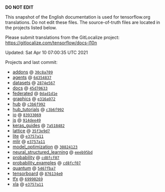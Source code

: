 __DO NOT EDIT__

This snapshot of the English documentation is used for tensorflow.org
translations. Do not edit these files. The source-of-truth files are located in
the projects listed below.

Please submit translations from the GitLocalize project: https://gitlocalize.com/tensorflow/docs-l10n

Updated: Sat Apr 10 07:00:35 UTC 2021

Projects and last commit:

- [addons](https://github.com/tensorflow/addons/tree/master/docs) @ <a href='https://github.com/tensorflow/addons/commit/30c8a7094f3bdcca5cc26fc88c1e33f022782266'><code>30c8a709</code></a>
- [agents](https://github.com/tensorflow/agents/tree/master/docs) @ <a href='https://github.com/tensorflow/agents/commit/6435483751c41c14c4f0e3f0d6136e12211b13d2'><code>64354837</code></a>
- [datasets](https://github.com/tensorflow/datasets/tree/master/docs) @ <a href='https://github.com/tensorflow/datasets/commit/2874e5670106454dd2c41f659d4f90d0928c4ce9'><code>2874e567</code></a>
- [docs](https://github.com/tensorflow/docs/tree/master/site/en) @ <a href='https://github.com/tensorflow/docs/commit/45d70633a51e5dd0e27cb5f1e1f19fc168c03b6c'><code>45d70633</code></a>
- [federated](https://github.com/tensorflow/federated/tree/master/docs) @ <a href='https://github.com/tensorflow/federated/commit/0dad1d1e18c1b07b0db7b296439ab225892f57b1'><code>0dad1d1e</code></a>
- [graphics](https://github.com/tensorflow/graphics/tree/master/tensorflow_graphics/g3doc) @ <a href='https://github.com/tensorflow/graphics/commit/e316a972ee704b47be0e1bfb8571087eeec20181'><code>e316a972</code></a>
- [hub](https://github.com/tensorflow/hub/tree/master/docs) @ <a href='https://github.com/tensorflow/hub/commit/c3b6f992ab8018ba63d90743049c1c376d30a93e'><code>c3b6f992</code></a>
- [hub_tutorials](https://github.com/tensorflow/hub/tree/master/examples/colab) @ <a href='https://github.com/tensorflow/hub/commit/c3b6f992ab8018ba63d90743049c1c376d30a93e'><code>c3b6f992</code></a>
- [io](https://github.com/tensorflow/io/tree/master/docs) @ <a href='https://github.com/tensorflow/io/commit/83933069f12216508a29fb066931076477a8c318'><code>83933069</code></a>
- [js](https://github.com/tensorflow/tfjs-website/tree/master/docs) @ <a href='https://github.com/tensorflow/tfjs-website/commit/914dee4982c9cf9d90e0eb7651f1de0281e58c54'><code>914dee49</code></a>
- [keras_guides](https://github.com/tensorflow/docs/tree/snapshot-keras/site/en/guide/keras) @ <a href='https://github.com/tensorflow/docs/commit/7a518482b03a75f9bb3fb6fe08d5607c1cbfb59f'><code>7a518482</code></a>
- [lattice](https://github.com/tensorflow/lattice/tree/master/docs) @ <a href='https://github.com/tensorflow/lattice/commit/35f3e9d7da7f90a700d7a903e1818e82965f245c'><code>35f3e9d7</code></a>
- [lite](https://github.com/tensorflow/tensorflow/tree/master/tensorflow/lite/g3doc) @ <a href='https://github.com/tensorflow/tensorflow/commit/e3757a11c38d47af97f4274cd419347ab612b71b'><code>e3757a11</code></a>
- [mlir](https://github.com/tensorflow/tensorflow/tree/master/tensorflow/compiler/mlir/g3doc) @ <a href='https://github.com/tensorflow/tensorflow/commit/e3757a11c38d47af97f4274cd419347ab612b71b'><code>e3757a11</code></a>
- [model_optimization](https://github.com/tensorflow/model-optimization/tree/master/tensorflow_model_optimization/g3doc) @ <a href='https://github.com/tensorflow/model-optimization/commit/3082412346e8cd9657e53dff188534ceb1f92528'><code>30824123</code></a>
- [neural_structured_learning](https://github.com/tensorflow/neural-structured-learning/tree/master/g3doc) @ <a href='https://github.com/tensorflow/neural-structured-learning/commit/eeeb95bdfe3bbb7990a2f5f0a5feca42288303b3'><code>eeeb95bd</code></a>
- [probability](https://github.com/tensorflow/probability/tree/master/tensorflow_probability/g3doc) @ <a href='https://github.com/tensorflow/probability/commit/cd8fcf0790a29d53ea01dd4bd86040b8d185a169'><code>cd8fcf07</code></a>
- [probability_examples](https://github.com/tensorflow/probability/tree/master/tensorflow_probability/examples/jupyter_notebooks) @ <a href='https://github.com/tensorflow/probability/commit/cd8fcf0790a29d53ea01dd4bd86040b8d185a169'><code>cd8fcf07</code></a>
- [quantum](https://github.com/tensorflow/quantum/tree/master/docs) @ <a href='https://github.com/tensorflow/quantum/commit/5467fba7550d0028cc6d6b1fb34473793e35479c'><code>5467fba7</code></a>
- [tensorboard](https://github.com/tensorflow/tensorboard/tree/master/docs) @ <a href='https://github.com/tensorflow/tensorboard/commit/876134e0434b7129470c4c8307f61cc334aaaf9d'><code>876134e0</code></a>
- [tfx](https://github.com/tensorflow/tfx/tree/master/docs) @ <a href='https://github.com/tensorflow/tfx/commit/69990269122de437d2f039a37e608637a7348cbb'><code>69990269</code></a>
- [xla](https://github.com/tensorflow/tensorflow/tree/master/tensorflow/compiler/xla/g3doc) @ <a href='https://github.com/tensorflow/tensorflow/commit/e3757a11c38d47af97f4274cd419347ab612b71b'><code>e3757a11</code></a>

